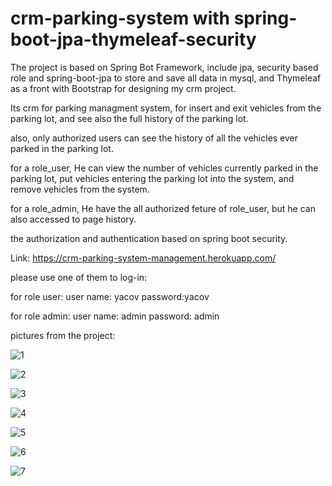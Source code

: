 # crm-parking-system with spring-boot-jpa-thymeleaf-security
The project is based on Spring Bot Framework, include jpa, security based role and spring-boot-jpa to store and save all data in mysql, and Thymeleaf as a front with Bootstrap for designing my crm project.

Its crm for parking managment system, for insert and exit vehicles from the parking lot, and see also the full history of the parking lot.

also, only authorized users can see the history of all the vehicles ever parked in the parking lot.

for a role_user, He can view the number of vehicles currently parked in the parking lot,
put vehicles entering the parking lot into the system, and remove vehicles from the system.

for a role_admin, He have the all authorized feture of role_user, but he can also accessed to page history.

the authorization and authentication based on spring boot security.

Link: https://crm-parking-system-management.herokuapp.com/

please use one of them to log-in:

for role user: user name: yacov password:yacov

for role admin: user name: admin password: admin

pictures from the project:

![1](https://user-images.githubusercontent.com/41344975/169830114-60f817dd-5fda-493d-9f4c-2ec43c862189.png)

![2](https://user-images.githubusercontent.com/41344975/169830148-2e88ecc0-4dee-4541-922d-7dac9448fd0f.png)

![3](https://user-images.githubusercontent.com/41344975/169830162-65057368-f980-4ef4-a255-67074cfcd91c.png)

![4](https://user-images.githubusercontent.com/41344975/169830198-3636d78e-708e-41c4-bb68-8817048eee6d.png)

![5](https://user-images.githubusercontent.com/41344975/169830220-1fbd1725-cfc6-4484-bcc4-85aa9762a702.png)

![6](https://user-images.githubusercontent.com/41344975/169830245-0f69c803-36cd-4437-82fd-28965383ce19.png)

![7](https://user-images.githubusercontent.com/41344975/169830279-f81247f2-8fbe-4e18-a3ca-8234b801bb09.png)

